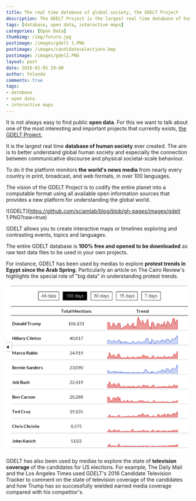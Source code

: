 ```yaml
---
title: The real time database of global society, the GDELT Project
description: The GDELT Project is the largest real time database of human society ever created. GDELT allows you to create interactive maps or timelines exploring and contrasting events, topics and languages. 
tags: [database, open data, interactive maps]
categories: [Open Data]
thumbimg: /img/futuro.jpg
postimage: /images/gdelt 1.PNG
postimage: /images/candidateselections.bmp
postimage: /images/gdel2.PNG
layout: post
date: 2016-02-05 19:40
author: Yolanda
comments: true
tags:
- database
- open data
- interactive maps
---
```


It is not always easy to find public **open data**. For this we want to talk about one of the most interesting and important projects that currently exists, [the GDELT Project.](http://analysis.gdeltproject.org/)

It is the largest real time **database of human society** ever created. The aim is to better understand global human society and especially the connection between communicative discourse and physical societal-scale behaviour. 

To do it the platform monitors **the world's news media** from nearly every country in print, broadcast, and web formats, in over 100 languages.

The vision of the GDELT Project is to codify the entire planet into a computable format using all available open information sources that provides a new platform for understanding the global world.

![GDELT](https://github.com/sciamlab/blog/blob/gh-pages/images/gdelt 1.PNG?raw=true)

GDELT allows you to create interactive maps or timelines exploring and contrasting events, topics and languages.  

The entire GDELT database is **100% free and opened to be downloaded** as raw text data files to be used in your own projects.

For instance, GDELT has been used by medias to explore **protest trends in Egypt since the Arab Spring**. Particularly an article on The Cairo Review's highlights the special role of "big data" in understanding protest trends. 

![GDELT](https://github.com/sciamlab/blog/blob/gh-pages/images/candidateselections.bmp?raw=true)

GDELT has also been used by medias to explore the state of **television coverage** of the candidates for US elections. For example, The Daily Mail and the Los Angeles Times used GDELT's 2016 Candidate Television Tracker to comment on the state of television coverage of the candidates and how Trump has so successfully wielded earned media coverage compared with his competitor's. 


